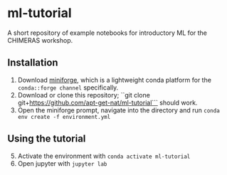 # ml-tutorial
A short repository of example notebooks for introductory ML for the CHIMERAS workshop.

## Installation
1) Download [miniforge](https://github.com/conda-forge/miniforge), which is a lightweight conda platform for the ```conda::forge channel``` specifically.
2) Download or clone this repository; ``git clone git+https://github.com/apt-get-nat/ml-tutorial``` should work.
3) Open the miniforge prompt, navigate into the directory and run ```conda env create -f environment.yml```

## Using the tutorial
5) Activate the environment with ```conda activate ml-tutorial```
6) Open jupyter with ```jupyter lab```
